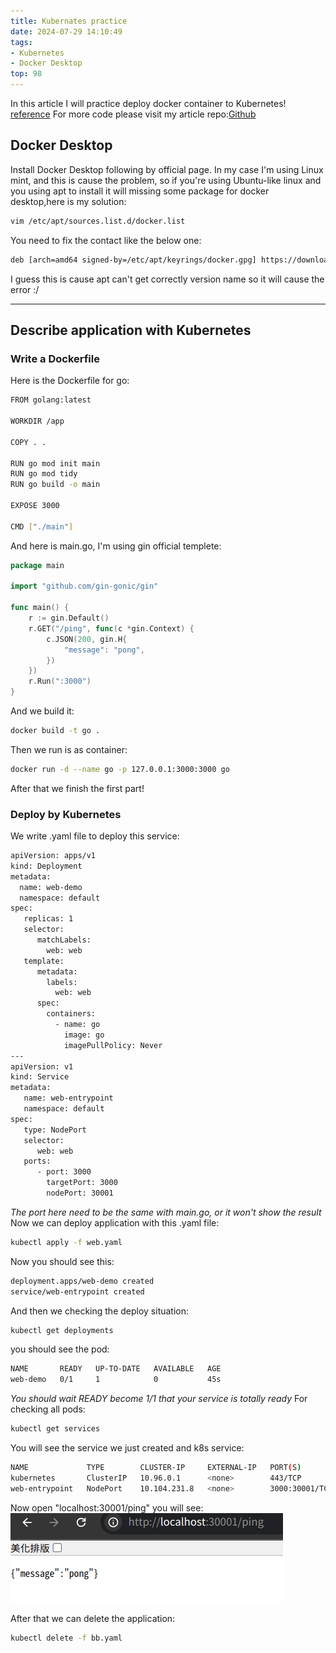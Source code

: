 ```yaml
---
title: Kubernates practice
date: 2024-07-29 14:10:49
tags:
- Kubernetes
- Docker Desktop
top: 98
---
```

In this article I will practice deploy docker container to Kubernetes! [reference](https://docs.docker.com/guides/deployment-orchestration/kube-deploy/)
For more code please visit my article repo:[Github](https://github.com/miyakiyu/DevOps-Exercise/tree/main/Kubernetes%20practice/go)

<!--more-->

## Docker Desktop
Install Docker Desktop following by official page.
In my case I'm using Linux mint, and this is cause the problem, so if you're using Ubuntu-like linux and you using apt to install it will missing some package for docker desktop,here is my solution:
```bash
vim /etc/apt/sources.list.d/docker.list
```
You need to fix the contact like the below one:
```bash
deb [arch=amd64 signed-by=/etc/apt/keyrings/docker.gpg] https://download.docker.com/linux/ubuntu   jammy stable
```
I guess this is cause apt can't get correctly version name so it will cause the error :/

---
## Describe application with Kubernetes 
### Write a Dockerfile
Here is the Dockerfile for go:
```bash
FROM golang:latest

WORKDIR /app

COPY . .

RUN go mod init main
RUN go mod tidy
RUN go build -o main

EXPOSE 3000

CMD ["./main"]
```
And here is main.go, I'm using gin official templete:
```go
package main

import "github.com/gin-gonic/gin"

func main() {
	r := gin.Default()
	r.GET("/ping", func(c *gin.Context) {
		c.JSON(200, gin.H{
			"message": "pong",
		})
	})
	r.Run(":3000")
}
```
And we build it:
```bash
docker build -t go .
```
Then we run is as container:
```bash
docker run -d --name go -p 127.0.0.1:3000:3000 go
```
After that we finish the first part!

### Deploy by Kubernetes
We write .yaml file to deploy this service: 
```bash
apiVersion: apps/v1
kind: Deployment
metadata:
  name: web-demo
  namespace: default
spec:
   replicas: 1
   selector:
      matchLabels:
        web: web
   template:
      metadata:
        labels:
          web: web
      spec:
        containers:
          - name: go
            image: go
            imagePullPolicy: Never
---
apiVersion: v1
kind: Service
metadata:
   name: web-entrypoint
   namespace: default
spec:
   type: NodePort
   selector:
      web: web
   ports:
      - port: 3000
        targetPort: 3000
        nodePort: 30001
```
*The port here need to be the same with main.go, or it won't show the result*
Now we can deploy application with this .yaml file:
```bash
kubectl apply -f web.yaml
```
Now you should see this:
```bash
deployment.apps/web-demo created
service/web-entrypoint created
```
And then we checking the deploy situation:
```bash
kubectl get deployments
```
you should see the pod:
```bash
NAME       READY   UP-TO-DATE   AVAILABLE   AGE
web-demo   0/1     1            0           45s
```
*You should wait READY become 1/1 that your service is totally ready*
For checking all pods:
```bash
kubectl get services
```
You will see the service we just created and k8s service:
```bash
NAME             TYPE        CLUSTER-IP     EXTERNAL-IP   PORT(S)          AGE
kubernetes       ClusterIP   10.96.0.1      <none>        443/TCP          4h58m
web-entrypoint   NodePort    10.104.231.8   <none>        3000:30001/TCP   3m3s
```
Now open "localhost:30001/ping"
you will see:
![pong](/pic/pong.png)

After that we can delete the application:
```bash
kubectl delete -f bb.yaml
```










